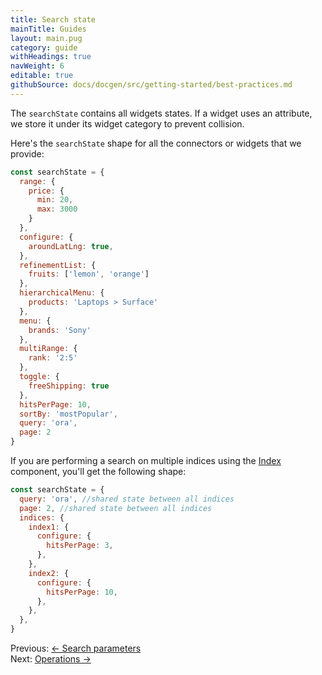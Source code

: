```yaml
---
title: Search state
mainTitle: Guides
layout: main.pug
category: guide
withHeadings: true
navWeight: 6
editable: true
githubSource: docs/docgen/src/getting-started/best-practices.md
---
```



The `searchState` contains all widgets states.
If a widget uses an attribute, we store it under its widget category to prevent collision.

Here's the `searchState` shape for all the connectors or widgets that we provide:

```js
const searchState = {
  range: {
    price: {
      min: 20,
      max: 3000
    }
  },
  configure: {
    aroundLatLng: true,
  },
  refinementList: {
    fruits: ['lemon', 'orange']
  },
  hierarchicalMenu: {
    products: 'Laptops > Surface'
  },
  menu: {
    brands: 'Sony'
  },
  multiRange: {
    rank: '2:5'
  },
  toggle: {
    freeShipping: true
  },
  hitsPerPage: 10,
  sortBy: 'mostPopular',
  query: 'ora',
  page: 2
}
```

If you are performing a search on multiple indices using the [Index](widgets/<Index>.html)
component, you'll get the following shape:


```js
const searchState = {
  query: 'ora', //shared state between all indices
  page: 2, //shared state between all indices
  indices: {
    index1: {
      configure: {
        hitsPerPage: 3,
      },
    },
    index2: {
      configure: {
        hitsPerPage: 10,
      },
    },
  },
}
```

<div class="guide-nav">
    <div class="guide-nav-left">
        Previous: <a href="guide/Search_parameters.html">← Search parameters</a>
    </div>
    <div class="guide-nav-right">
        Next: <a href="guide/Operations.html">Operations →</a>
    </div>
</div>
